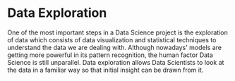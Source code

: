 # Data Exploration

One of the most important steps in a Data Science project is the exploration of data which consists of data visualization and statistical techniques to understand the data we are dealing with. Although nowadays' models are getting more powerful in its pattern recognition, the human factor Data Science is still unparallel. Data exploration allows Data Scientists to look at the data in a familiar way so that initial insight can be drawn from it.